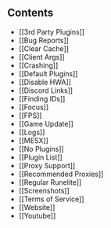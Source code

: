 ## Contents

- [[3rd Party Plugins]]
- [[Bug Reports]]
- [[Clear Cache]]
- [[Client Args]]
- [[Crashing]]
- [[Default Plugins]]
- [[Disable HWA]]
- [[Discord Links]]
- [[Finding IDs]]
- [[Focus]]
- [[FPS]]
- [[Game Update]]
- [[Logs]]
- [[MESX]]
- [[No Plugins]]
- [[Plugin List]]
- [[Proxy Support]]
- [[Recommended Proxies]]
- [[Regular Runelite]]
- [[Screenshots]]
- [[Terms of Service]]
- [[Website]]
- [[Youtube]]